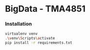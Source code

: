# BigData - TMA4851

### Installation

```bash
virtualenv venv
.\venv\Scripts\activate
pip install -r requirements.txt
```
